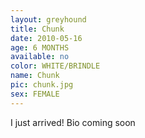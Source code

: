 ```yaml
---
layout: greyhound
title: Chunk
date: 2010-05-16
age: 6 MONTHS
available: no
color: WHITE/BRINDLE
name: Chunk
pic: chunk.jpg
sex: FEMALE
---
```


I just arrived! Bio coming soon
